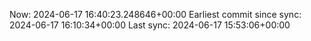 Now: 2024-06-17 16:40:23.248646+00:00 Earliest commit since sync: 2024-06-17 16:10:34+00:00 Last sync: 2024-06-17 15:53:06+00:00
